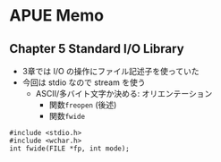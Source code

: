 

# APUE Memo

## Chapter 5 Standard I/O Library

* 3章では I/O の操作にファイル記述子を使っていた
* 今回は stdio なので stream を使う
	* ASCII/多バイト文字か決める: オリエンテーション
		* 関数`freopen` (後述)
		* 関数`fwide`
```
#include <stdio.h>
#include <wchar.h>
int fwide(FILE *fp, int mode);
```
<!--stackedit_data:
eyJoaXN0b3J5IjpbMTMzNDA5Mjk3MSwxMjA3MjEyNDU5XX0=
-->